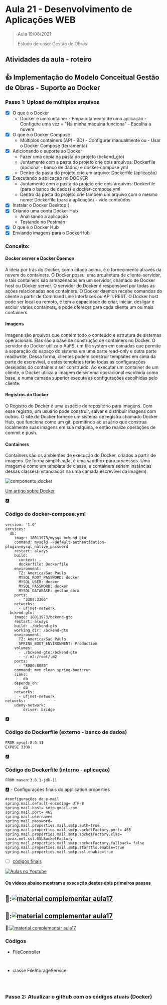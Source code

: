 # Aula 21 - Desenvolvimento de Aplicações WEB

> Aula 19/08/2021
> 
>   Estudo de caso: Gestão de Obras 


## Atividades da aula - roteiro

## :+1: Implementação do Modelo Conceitual Gestão de Obras - Suporte ao Docker


### Passo 1: Upload de múltiplos arquivos
- [x] O que é o Docker
  - Docker é um container - Empacotamento de uma aplicação - Configure uma vez = "Na minha máquina funciona" - Escolha a nuvem
- [x] O que é o Docker Compose
  - Múltiplos containers (API - BD) - Configurar manualmente ou - Usar o Docker Compose (ferramenta)
- [x] Adicionando o suporte ao Docker
  - Fazer uma cópia da pasta do projeto (bckend_gto)
  - Juntamente com a pasta do projeto crie dois arquivos: Dockerfile (opcional - banco de dados) e docker-compose.yml
  - Dentro da pasta do projeto crie um arquivo: Dockerfile (aplicação)
- [x] Executando a aplicação no DOCKER
  - Juntamente com a pasta do projeto crie dois arquivos: Dockerfile (para o banco de dados) e docker-compose.yml
  - Dentro da pasta do projeto crie também um arquivo com o mesmo nome: Dockerfile (para a aplicação) - vide conteúdos
- [x] Instalar o Docker Desktop (
- [x] Criando uma conta Docker Hub
  - Analisando a aplicação
  - Testando no Postman
- [x] O que é o Docker Hub
- [x] Enviando imagens para o DockerHub
  
### Conceito:
#### Docker server e Docker Daemon

A ideia por trás do Docker, como citado acima, é o fornecimento através da nuvem de containers. O Docker possui uma arquitetura de cliente-servidor, e tais containers são armazenados em um servidor, chamado de Docker host ou Docker server. O servidor do Docker é responsável por todas as ações relacionadas aos containers. O Docker daemon recebe comandos do cliente a partir de Command Line Interfaces ou API’s REST. O Docker host pode ser local ou remoto, e tem a capacidade de criar, iniciar, desligar e excluir vários containers, e pode oferecer para cada cliente um ou mais containers.


#### Imagens

Imagens são arquivos que contém todo o conteúdo e estrutura de sistemas operacionais. Elas são a base de construção de containers no Docker. O servidor do Docker utiliza o AuFS, um file system em camadas que permite a separação do espaço do sistema em uma parte read-only e outra parte read/write. Dessa forma, clientes podem construir templates em cima da parte de escrevível, e estes templates terão todas as configurações desejadas do container a ser construído. Ao executar um container de um cliente, o Docker utiliza a imagem de sistema operacional escolhida como base, e numa camada superior executa as configurações escolhidas pelo cliente.


#### Registros do Docker

O Registro do Docker é uma espécie de repositório para imagens. Com esse registro, um usuário pode construir, salvar e distribuir imagens com outros. O site do Docker fornece um sistema de registro chamado Docker Hub, que funciona como um git, permitindo ao usuário que construa localmente suas imagens em sua máquina, e então realize operações de commit e push.


#### Containers

Containers são os ambientes de execução do Docker, criados a partir de imagens. De forma simplificada, é uma sandbox para processos. Uma imagem é como um template de classe, e containers seriam instâncias dessas classes(instanciados na uma camada escrevível da imagem).

![components_docker](https://user-images.githubusercontent.com/81576640/124472172-2ca6b600-dd74-11eb-8c55-9ddb694ea346.png)

[Um artigo sobre Docker](https://www.gta.ufrj.br/ensino/eel879/trabalhos_v1_2017_2/docker/containers.html)

🅰️
### Código do docker-compose.yml
```
version: '1.0'
services:
  db:
    image: 18011973/mysql-bckend-gto
    command: mysqld --default-authentication-plugin=mysql_native_password
    restart: always
    build:
      context: .
      dockerfile: Dockerfile
    environment:
      TZ: America/Sao_Paulo
      MYSQL_ROOT_PASSWORD: docker
      MYSQL_USER: docker
      MYSQL_PASSWORD: docker
      MYSQL_DATABASE: gestao_obra
    ports:
      - "3308:3306"
    networks:
      - ufjnet-network
  bckend-gto:
    image: 18011973/bckend-gto
    restart: always
    build: ./bckend-gto
    working_dir: /bckend-gto
    environment:
      TZ: America/Sao_Paulo
      SPRING_BOOT_ENVIRONMENT: Production
    volumes:
      - ./bckend-gto:/bckend-gto
      - ~/.m2:/root/.m2
    ports:
      - "8080:8080"
    command: mvn clean spring-boot:run
    links:
      - db
    depends_on:
      - db
    networks:
      - ufjnet-network
networks:
    udemy-network:
        driver: bridge

```

🅰️
### Código do Dockerfile (externo - banco de dados)
```
FROM mysql:8.0.11
EXPOSE 3308
```

🅰️
### Código do Dockerfile (interno - aplicação)
```
FROM maven:3.8.1-jdk-11

```
 


🅰️ - Configurações finais do application.properties
```
#configurações de e-mail
spring.mail.default-encoding= UTF-8
spring.mail.host= smtp.gmail.com
spring.mail.port= 465
spring.mail.username=  
spring.mail.password= 
spring.mail.properties.mail.smtp.auth=true
spring.mail.properties.mail.smtp.socketFactory.port= 465
spring.mail.properties.mail.smtp.socketFactory.clas= javax.net.ssl.SSLSocketFactory
spring.mail.properties.mail.smtp.socketFactory.fallback= false
spring.mail.properties.mail.smtp.starttls.enable=true
spring.mail.properties.mail.smtp.ssl.enable=true

```

- [ ] [códigos finais](#códigos)


[![Aulas no Youtube](https://github.com/marcoswagner-commits/gestao_obras_aula_daw/blob/cb3e2ea9547f9ddc831277f07919c3e78451eb92/yt-icon.png)](https://www.youtube.com/channel/UCfO-aJxKLqau0TnL0AfNAvA)
####  Os vídeos abaixo mostram a execução destes dois primeiros passos

🥇:[![material complementar aula17](https://github.com/marcoswagner-commits/gestao_obras_aula_daw/blob/4f661048665df1d014740d1baf4eb93dfb66fbe0/documentos/Capa_aula21.png)](https://www.youtube.com/watch?v=i_riVI00bog)
-
🥈:[![material complementar aula17](https://github.com/marcoswagner-commits/gestao_obras_aula_daw/blob/4f661048665df1d014740d1baf4eb93dfb66fbe0/documentos/Capa_aula21.png)](https://www.youtube.com/watch?v=JtezFJapvx8)
-
🥉:[![material complementar aula17](https://github.com/marcoswagner-commits/gestao_obras_aula_daw/blob/4f661048665df1d014740d1baf4eb93dfb66fbe0/documentos/Capa_aula21.png)](https://www.youtube.com/watch?v=MOn_yvN6D0o)




### Códigos
- FileController
```


```

-  classe FileStorageService
```



```



### Passo 2: Atualizar o github com os códigos atuais (Docker)

